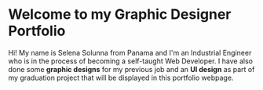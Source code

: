 # Welcome to my Graphic Designer Portfolio
Hi! My name is Selena Solunna from Panama and I'm an Industrial Engineer who is in the process of becoming a self-taught Web Developer.
I have also done some **graphic designs** for my previous job and an **UI design** as part of my graduation project that will be displayed in this portfolio webpage.